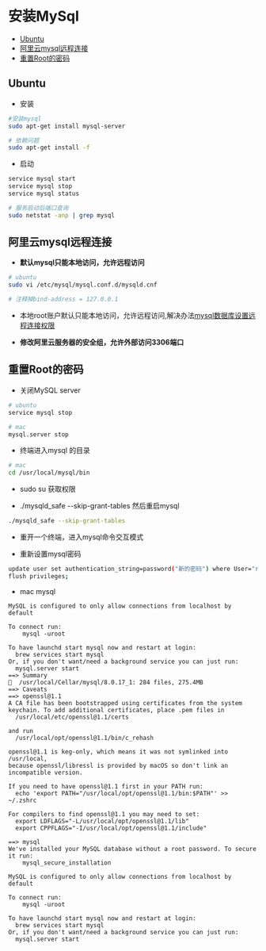 # 安装MySql

- [Ubuntu](#ubuntu)
- [阿里云mysql远程连接](#阿里云mysql远程连接)
- [重置Root的密码](#重置root的密码)

## Ubuntu

- 安装

```bash
#安装mysql
sudo apt-get install mysql-server

# 依赖问题
sudo apt-get install -f
```

- 启动

```bash
service mysql start
service mysql stop
service mysql status

# 服务启动后端口查询
sudo netstat -anp | grep mysql
```

## 阿里云mysql远程连接

- **默认mysql只能本地访问，允许远程访问**

```bash
# ubuntu
sudo vi /etc/mysql/mysql.conf.d/mysqld.cnf

# 注释掉bind-address = 127.0.0.1 
```

- 本地root账户默认只能本地访问，允许远程访问,解决办法[mysql数据库设置远程连接权限](https://help.aliyun.com/knowledge_detail/40792.html?spm=5176.11065259.1996646101.searchclickresult.280a3ba03E06yq)

- **修改阿里云服务器的安全组，允许外部访问3306端口**

## 重置Root的密码

- 关闭MySQL server

```bash
# ubuntu
service mysql stop

# mac
mysql.server stop
```

- 终端进入mysql 的目录

```bash
# mac
cd /usr/local/mysql/bin
```

- sudo su 获取权限

- ./mysqld_safe --skip-grant-tables  然后重启mysql

```bash
./mysqld_safe --skip-grant-tables
```

- 重开一个终端，进入mysql命令交互模式

- 重新设置mysql密码

```bash
update user set authentication_string=password("新的密码") where User="root";
flush privileges;
```

- mac mysql

```
MySQL is configured to only allow connections from localhost by default

To connect run:
    mysql -uroot

To have launchd start mysql now and restart at login:
  brew services start mysql
Or, if you don't want/need a background service you can just run:
  mysql.server start
==> Summary
🍺  /usr/local/Cellar/mysql/8.0.17_1: 284 files, 275.4MB
==> Caveats
==> openssl@1.1
A CA file has been bootstrapped using certificates from the system
keychain. To add additional certificates, place .pem files in
  /usr/local/etc/openssl@1.1/certs

and run
  /usr/local/opt/openssl@1.1/bin/c_rehash

openssl@1.1 is keg-only, which means it was not symlinked into /usr/local,
because openssl/libressl is provided by macOS so don't link an incompatible version.

If you need to have openssl@1.1 first in your PATH run:
  echo 'export PATH="/usr/local/opt/openssl@1.1/bin:$PATH"' >> ~/.zshrc

For compilers to find openssl@1.1 you may need to set:
  export LDFLAGS="-L/usr/local/opt/openssl@1.1/lib"
  export CPPFLAGS="-I/usr/local/opt/openssl@1.1/include"

==> mysql
We've installed your MySQL database without a root password. To secure it run:
    mysql_secure_installation

MySQL is configured to only allow connections from localhost by default

To connect run:
    mysql -uroot

To have launchd start mysql now and restart at login:
  brew services start mysql
Or, if you don't want/need a background service you can just run:
  mysql.server start
```
